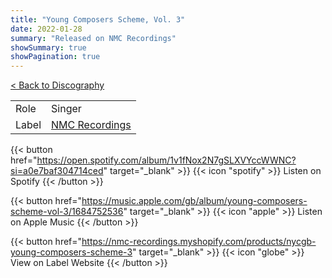 ```yaml
---
title: "Young Composers Scheme, Vol. 3"
date: 2022-01-28
summary: "Released on NMC Recordings"
showSummary: true
showPagination: true
---
```

[< Back to Discography](/discography)

| | |
|-|-|
|Role|Singer|
|Label|[NMC Recordings](https://www.nmcrec.co.uk/)

{{< button href="https://open.spotify.com/album/1v1fNox2N7gSLXVYccWWNC?si=a0e7baf304714ced" target="_blank" >}}
{{< icon "spotify" >}} Listen on Spotify
{{< /button >}}

{{< button href="https://music.apple.com/gb/album/young-composers-scheme-vol-3/1684752536" target="_blank" >}}
{{< icon "apple" >}} Listen on Apple Music
{{< /button >}}

{{< button href="https://nmc-recordings.myshopify.com/products/nycgb-young-composers-scheme-3" target="_blank" >}}
{{< icon "globe" >}} View on Label Website
{{< /button >}}
